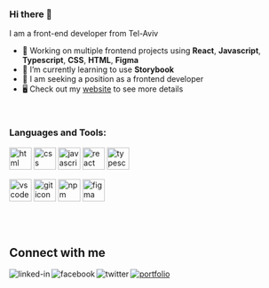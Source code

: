 ### Hi there 👋

I am a front-end developer from Tel-Aviv
- 🔭 Working on multiple frontend projects using **React**, **Javascript**, **Typescript**, **CSS**, **HTML**, **Figma**
- 🌱 I’m currently learning to use **Storybook**
- 🔎 I am seeking a position as a frontend developer
- 🖥 Check out my [website](https://billieamit.com) to see more details

<br>

<h3 align="left">Languages and Tools:</h3>
<p align="left">
  <img src="https://cdn.jsdelivr.net/gh/devicons/devicon/icons/html5/html5-plain.svg" alt="html icon" title="HTML" width="40" height="40" />
  <img src="https://cdn.jsdelivr.net/gh/devicons/devicon/icons/css3/css3-plain.svg" alt="css icon" title="CSS" width="40" height="40" />
  <img src="https://cdn.jsdelivr.net/gh/devicons/devicon/icons/javascript/javascript-original.svg" alt="javascript icon" title="Javascript" width="40" height="40" />
  <img src="https://cdn.jsdelivr.net/gh/devicons/devicon/icons/react/react-original.svg" alt="react icon" title="React" width="40" height="40" />
  <img src="https://cdn.jsdelivr.net/gh/devicons/devicon/icons/typescript/typescript-original.svg" alt="typescript icon" title="Typescript" width="40" height="40" />
</p>

<p>
  <img src="https://cdn.jsdelivr.net/gh/devicons/devicon/icons/vscode/vscode-original.svg" alt="vscode icon" title="VSCode" width="40" height="40" />
  <img src="https://cdn.jsdelivr.net/gh/devicons/devicon/icons/git/git-original.svg" alt="git icon" title="Git" width="40" height="40" />
  <img src="https://cdn.jsdelivr.net/gh/devicons/devicon/icons/npm/npm-original-wordmark.svg" alt="npm icon" title="NPM" width="40" height="40" />
  <img src="https://cdn.jsdelivr.net/gh/devicons/devicon/icons/figma/figma-original.svg" alt="figma icon" title="Figma" width="40" height="40" />
</p>

<br>
<br>

## Connect with me
[<img align="left" alt="linked-in" src="https://img.shields.io/badge/linkedin-%230077B5.svg?&style=for-the-badge&logo=linkedin&logoColor=white" />](https://www.linkedin.com/in/billie-amit)
[<img align="left" alt="facebook" src="https://img.shields.io/badge/facebook-%231877F2.svg?&style=for-the-badge&logo=facebook&logoColor=white" />](https://www.facebook.com/billie.amit/)
[<img align="left" alt="twitter" src="https://img.shields.io/badge/twitter-%231DA1F2.svg?&style=for-the-badge&logo=twitter&logoColor=white" />](https://twitter.com/BillieAmit)
[![portfolio](https://img.shields.io/badge/my_portfolio-000?style=for-the-badge&logo=ko-fi&logoColor=white)](https://billieamit.com/)

<!--
**BillieAm/BillieAm** is a ✨ _special_ ✨ repository because its `README.md` (this file) appears on your GitHub profile.

Here are some ideas to get you started:

- 🔭 I’m currently working on ...
- 🌱 I’m currently learning ...
- 👯 I’m looking to collaborate on ...
- 🤔 I’m looking for help with ...
- 💬 Ask me about ...
- 📫 How to reach me: ...
- 😄 Pronouns: ...
- ⚡ Fun fact: ...

## Expertise
<img align="left" alt="react" src="https://img.shields.io/badge/react%20-%2320232a.svg?&style=for-the-badge&logo=react&logoColor=%2361DAFB" />
<br>
<br>
-->
